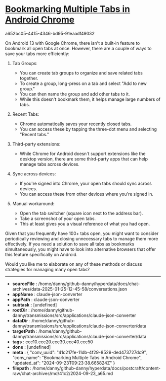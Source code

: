# [Bookmarking Multiple Tabs in Android Chrome](https://claude.ai/chat/41c217fe-11db-4f29-8529-ded473727dc9)

a652bc05-4415-4346-bd95-91eaadf49032

 On Android 13 with Google Chrome, there isn't a built-in feature to bookmark all open tabs at once. However, there are a couple of ways to save your tabs more efficiently:

1. Tab Groups:
   - You can create tab groups to organize and save related tabs together.
   - To create a group, long-press on a tab and select "Add to new group."
   - You can then name the group and add other tabs to it.
   - While this doesn't bookmark them, it helps manage large numbers of tabs.

2. Recent Tabs:
   - Chrome automatically saves your recently closed tabs.
   - You can access these by tapping the three-dot menu and selecting "Recent tabs."

3. Third-party extensions:
   - While Chrome for Android doesn't support extensions like the desktop version, there are some third-party apps that can help manage tabs across devices.

4. Sync across devices:
   - If you're signed into Chrome, your open tabs should sync across devices.
   - You can access these from other devices where you're signed in.

5. Manual workaround:
   - Open the tab switcher (square icon next to the address bar).
   - Take a screenshot of your open tabs.
   - This at least gives you a visual reference of what you had open.

Given that you frequently have 100+ tabs open, you might want to consider periodically reviewing and closing unnecessary tabs to manage them more effectively. If you need a solution to save all tabs as bookmarks simultaneously, you might have to look into alternative browsers that offer this feature specifically on Android.

Would you like me to elaborate on any of these methods or discuss strategies for managing many open tabs?

---

* **sourceFile** : /home/danny/github-danny/hyperdata/docs/chat-archives/data-2025-01-25-12-45-58/conversations.json
* **appName** : claude-json-converter
* **appPath** : claude-json-converter
* **subtask** : [undefined]
* **rootDir** : /home/danny/github-danny/transmissions/src/applications/claude-json-converter
* **dataDir** : /home/danny/github-danny/transmissions/src/applications/claude-json-converter/data
* **targetPath** : /home/danny/github-danny/transmissions/src/applications/claude-json-converter/data
* **tags** : ccc10.ccc20.ccc30.ccc40.ccc50
* **done** : [undefined]
* **meta** : {
  "conv_uuid": "41c217fe-11db-4f29-8529-ded473727dc9",
  "conv_name": "Bookmarking Multiple Tabs in Android Chrome",
  "updated_at": "2024-09-23T09:23:38.665824Z"
}
* **filepath** : /home/danny/github-danny/hyperdata/docs/postcraft/content-raw/chat-archives/md/41c2/2024-09-23_a65.md